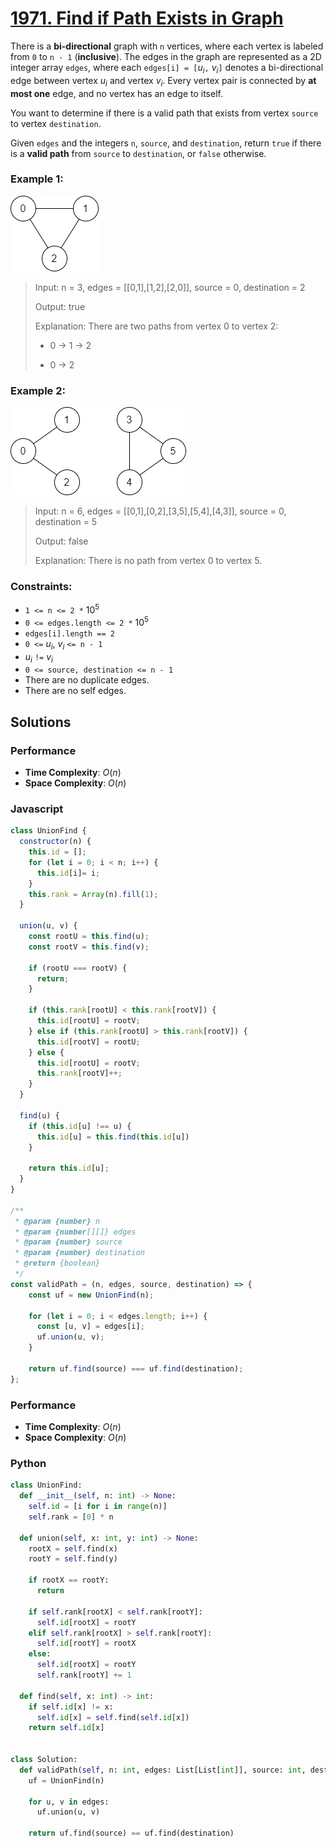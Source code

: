 # [1971. Find if Path Exists in Graph](https://leetcode.com/problems/find-if-path-exists-in-graph/description/)

There is a **bi-directional** graph with `n` vertices, where each vertex is labeled from `0` to `n - 1` (**inclusive**). The edges in the graph are represented as a 2D integer array `edges`, where each `edges[i] = [`$u_i$`,` $v_i$`]` denotes a bi-directional edge between vertex $u_i$ and vertex $v_i$. Every vertex pair is connected by **at most one** edge, and no vertex has an edge to itself.

You want to determine if there is a valid path that exists from vertex `source` to vertex `destination`.

Given `edges` and the integers `n`, `source`, and `destination`, return `true` if there is a **valid path** from `source` to `destination`, or `false` otherwise.


### Example 1:
![](./images/validpath-ex1.png)
> Input: n = 3, edges = [[0,1],[1,2],[2,0]], source = 0, destination = 2
>
> Output: true
>
> Explanation: There are two paths from vertex 0 to vertex 2:
>
> - 0 → 1 → 2
>
> - 0 → 2


### Example 2:
![](./images/validpath-ex2.png)
> Input: n = 6, edges = [[0,1],[0,2],[3,5],[5,4],[4,3]], source = 0, destination = 5
>
> Output: false
>
> Explanation: There is no path from vertex 0 to vertex 5.
 

### Constraints:
- `1 <= n <= 2 *` $10^5$
- `0 <= edges.length <= 2 *` $10^5$
- `edges[i].length == 2`
- `0 <=` $u_i$, $v_i$ `<= n - 1`
- $u_i$ `!=` $v_i$
- `0 <= source, destination <= n - 1`
- There are no duplicate edges.
- There are no self edges.


## Solutions

### Performance

- **Time Complexity**: $O(n)$
- **Space Complexity**: $O(n)$

### Javascript
```javascript
class UnionFind {
  constructor(n) {
    this.id = [];
    for (let i = 0; i < n; i++) {
      this.id[i]= i;
    }
    this.rank = Array(n).fill(1);
  }

  union(u, v) {
    const rootU = this.find(u);
    const rootV = this.find(v);

    if (rootU === rootV) {
      return;
    }

    if (this.rank[rootU] < this.rank[rootV]) {
      this.id[rootU] = rootV;
    } else if (this.rank[rootU] > this.rank[rootV]) {
      this.id[rootV] = rootU;
    } else {
      this.id[rootU] = rootV;
      this.rank[rootV]++;
    }
  }

  find(u) {
    if (this.id[u] !== u) {
      this.id[u] = this.find(this.id[u])
    }

    return this.id[u];
  }
}

/**
 * @param {number} n
 * @param {number[][]} edges
 * @param {number} source
 * @param {number} destination
 * @return {boolean}
 */
const validPath = (n, edges, source, destination) => {
    const uf = new UnionFind(n);

    for (let i = 0; i < edges.length; i++) {
      const [u, v] = edges[i];
      uf.union(u, v);
    }

    return uf.find(source) === uf.find(destination);
};
```

### Performance

- **Time Complexity**: $O(n)$
- **Space Complexity**: $O(n)$

### Python
```python
class UnionFind:
  def __init__(self, n: int) -> None:
    self.id = [i for i in range(n)]
    self.rank = [0] * n

  def union(self, x: int, y: int) -> None:
    rootX = self.find(x)
    rootY = self.find(y)

    if rootX == rootY:
      return

    if self.rank[rootX] < self.rank[rootY]:
      self.id[rootX] = rootY
    elif self.rank[rootX] > self.rank[rootY]:
      self.id[rootY] = rootX
    else:
      self.id[rootX] = rootY
      self.rank[rootY] += 1

  def find(self, x: int) -> int:
    if self.id[x] != x:
      self.id[x] = self.find(self.id[x])
    return self.id[x]


class Solution:
  def validPath(self, n: int, edges: List[List[int]], source: int, destination: int) -> bool:
    uf = UnionFind(n)

    for u, v in edges:
      uf.union(u, v)

    return uf.find(source) == uf.find(destination)
```